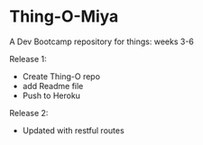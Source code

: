 Thing-O-Miya
============

A Dev Bootcamp repository for things: weeks 3-6

Release 1: 
* Create Thing-O repo
* add Readme file
* Push to Heroku

Release 2:
* Updated with restful routes

